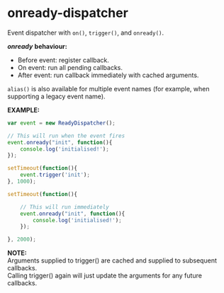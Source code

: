 onready-dispatcher
==================

Event dispatcher with `on()`, `trigger()`, and `onready()`.  

***onready*** **behaviour:**  
- Before event: register callback.  
- On event: run all pending callbacks.  
- After event: run callback immediately with cached arguments.  

`alias()` is also available for multiple event names (for example, when supporting a legacy event name).  


**EXAMPLE:**

```javascript
var event = new ReadyDispatcher();

// This will run when the event fires
event.onready("init", function(){
	console.log('initialised!');
});

setTimeout(function(){
	event.trigger('init');
}, 1000);

setTimeout(function(){

	// This will run immediately
	event.onready("init", function(){
		console.log('initialised!');
	});

}, 2000);
```

**NOTE:**  
Arguments supplied to trigger() are cached and supplied to subsequent callbacks.  
Calling trigger() again will just update the arguments for any future callbacks.  
